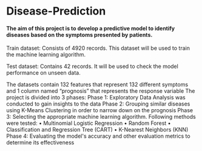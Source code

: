# Disease-Prediction
#### The aim of this project is to develop a predictive model to identify diseases based on the symptoms presented by patients. 

Train dataset: Consists of 4920 records. This dataset will be used to train the machine learning algorithm.

Test dataset: Contains 42 records. It will be used to check the model performance on unseen data. 

The datasets contain 132 features that represent 132 different symptoms and 1 column named “prognosis” that represents the response variable
The project is divided into 3 phases:
Phase 1: Exploratory Data Analysis was conducted to gain insights to the data
Phase 2: Grouping similar diseases using K-Means Clustering in order to narrow down on the prognosis
Phase 3: Selecting the appropriate machine learning algorithm. Following methods were tested: 
        • Multinomial Logistic Regression
        • Random Forest
        • Classification and Regression Tree (CART)
        • K-Nearest Neighbors (KNN)
Phase 4: Evaluating the model's accuracy and other evaluation metrics to determine its effectiveness
        
